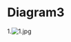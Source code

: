 # Diagram3
1.![1.jpg](https://drive.google.com/file/d/1NVcjy0acq50yhf5GK_G_lxO4RbUkDjO6/view?usp=sharing)
